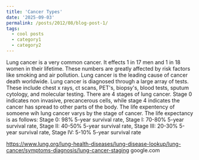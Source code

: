 ```yaml
---
title: 'Cancer Types'
date: '2025-09-03'
permalink: /posts/2012/08/blog-post-1/
tags:
  - cool posts
  - category1
  - category2
---
```

Lung cancer is a very common cancer. It effects 1 in 17 men and 1 in 18 women in their lifetime. These numbers are greatly affected by risk factors like smoking and air pollution. Lung cancer is the leading cause of cancer death worldwide.
Lung cancer is diagnosed through a large array of tests. These include chest x rays, ct scans, PET's, biopsy's, blood tests, sputum cytology, and molecular testing.
There are 4 stages of lung cancer. Stage 0 indicates non invasive, precancerous cells, while stage 4 indicates the cancer has spread to other parts of the body. 
The life expentency of somoene wih lung cancer varys by the stage of cancer. The life expectancy is as follows: Stage 0: 98% 5-year survival rate, Stage I: 70-80% 5-year survival rate, Stage II: 40-50% 5-year survival rate, Stage III: 20-30% 5-year survival rate, Stage IV: 5-10% 5-year survival rate

https://www.lung.org/lung-health-diseases/lung-disease-lookup/lung-cancer/symptoms-diagnosis/lung-cancer-staging
google.com